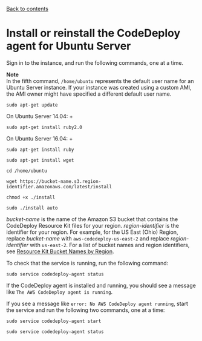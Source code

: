 [Back to contents](index.md)

# Install or reinstall the CodeDeploy agent for Ubuntu Server<a name="codedeploy-agent-operations-install-ubuntu"></a>

Sign in to the instance, and run the following commands, one at a time\. 

**Note**  
In the fifth command, `/home/ubuntu` represents the default user name for an Ubuntu Server instance\. If your instance was created using a custom AMI, the AMI owner might have specified a different default user name\. 

```
sudo apt-get update
```

On Ubuntu Server 14\.04:
+ 

  ```
  sudo apt-get install ruby2.0
  ```

On Ubuntu Server 16\.04:
+ 

  ```
  sudo apt-get install ruby
  ```

```
sudo apt-get install wget
```

```
cd /home/ubuntu
```

```
wget https://bucket-name.s3.region-identifier.amazonaws.com/latest/install
```

```
chmod +x ./install
```

```
sudo ./install auto
```

*bucket\-name* is the name of the Amazon S3 bucket that contains the CodeDeploy Resource Kit files for your region\. *region\-identifier* is the identifier for your region\. For example, for the US East \(Ohio\) Region, replace *bucket\-name* with `aws-codedeploy-us-east-2` and replace *region\-identifier* with `us-east-2`\. For a list of bucket names and region identifiers, see [Resource Kit Bucket Names by Region](resource-kit.md#resource-kit-bucket-names)\.

To check that the service is running, run the following command:

```
sudo service codedeploy-agent status
```

If the CodeDeploy agent is installed and running, you should see a message like `The AWS CodeDeploy agent is running`\.

If you see a message like `error: No AWS CodeDeploy agent running`, start the service and run the following two commands, one at a time:

```
sudo service codedeploy-agent start
```

```
sudo service codedeploy-agent status
```